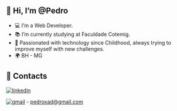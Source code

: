 ## 👋 Hi, I’m @Pedro
- 💻 I’m a Web Developer.
- 📚 I’m currently studying at Faculdade Cotemig.
- 👦 Passionated with technology since Childhood, always trying to improve myself with new challenges. 
- 🌍 BH - MG

## 🔗 Contacts
[![linkedin](https://img.shields.io/badge/linkedin-0000ff?style=for-the-badge&logo=linkedin&logoColor=white)](https://www.linkedin.com/in/pedro-henrique-dos-reis-braga-xavier/)
<br>

[![gmail](https://img.shields.io/badge/gmail-405DE6?style=for-the-badge&logo=gmail&logoColor=white)](#)  - pedroxad@gmail.com

<!---
PedroXA/PedroXA is a ✨ special ✨ repository because its `README.md` (this file) appears on your GitHub profile.
You can click the Preview link to take a look at your changes.
--->
